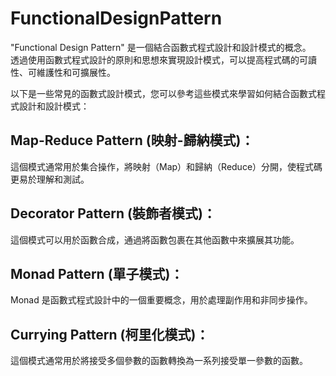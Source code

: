 # FunctionalDesignPattern
"Functional Design Pattern" 是一個結合函數式程式設計和設計模式的概念。  
透過使用函數式程式設計的原則和思想來實現設計模式，可以提高程式碼的可讀性、可維護性和可擴展性。  

以下是一些常見的函數式設計模式，您可以參考這些模式來學習如何結合函數式程式設計和設計模式：  

## Map-Reduce Pattern (映射-歸納模式)：  
這個模式通常用於集合操作，將映射（Map）和歸納（Reduce）分開，使程式碼更易於理解和測試。  

## Decorator Pattern (裝飾者模式)：  
這個模式可以用於函數合成，通過將函數包裹在其他函數中來擴展其功能。  

## Monad Pattern (單子模式)：  
Monad 是函數式程式設計中的一個重要概念，用於處理副作用和非同步操作。  

## Currying Pattern (柯里化模式)：  
這個模式通常用於將接受多個參數的函數轉換為一系列接受單一參數的函數。  
